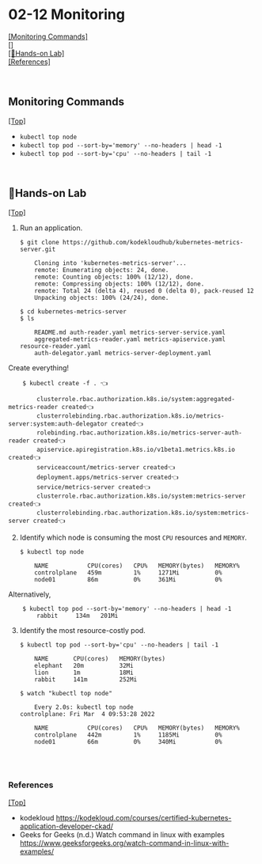 # <span id='top'>02-12 Monitoring</span>

[[Monitoring Commands]](#Monitoring)  
[[]](#)  
[[🤲Hands-on Lab]](#handson)  
[[References]](#ref)

<br>

## <span id='Monitoring'>Monitoring Commands</span>

[[Top]](#top)

- `kubectl top node`
- `kubectl top pod --sort-by='memory' --no-headers | head -1`
- `kubectl top pod --sort-by='cpu' --no-headers | tail -1`

<br>

## <span id='handson'>🤲Hands-on Lab</span>

[[Top]](#top)

1.  Run an application.

        $ git clone https://github.com/kodekloudhub/kubernetes-metrics-server.git

            Cloning into 'kubernetes-metrics-server'...
            remote: Enumerating objects: 24, done.
            remote: Counting objects: 100% (12/12), done.
            remote: Compressing objects: 100% (12/12), done.
            remote: Total 24 (delta 4), reused 0 (delta 0), pack-reused 12
            Unpacking objects: 100% (24/24), done.

        $ cd kubernetes-metrics-server
        $ ls

            README.md auth-reader.yaml metrics-server-service.yaml
            aggregated-metrics-reader.yaml metrics-apiservice.yaml resource-reader.yaml
            auth-delegator.yaml metrics-server-deployment.yaml

Create everything!

        $ kubectl create -f . 👈

            clusterrole.rbac.authorization.k8s.io/system:aggregated-metrics-reader created👈
            clusterrolebinding.rbac.authorization.k8s.io/metrics-server:system:auth-delegator created👈
            rolebinding.rbac.authorization.k8s.io/metrics-server-auth-reader created👈
            apiservice.apiregistration.k8s.io/v1beta1.metrics.k8s.io created👈
            serviceaccount/metrics-server created👈
            deployment.apps/metrics-server created👈
            service/metrics-server created👈
            clusterrole.rbac.authorization.k8s.io/system:metrics-server created👈
            clusterrolebinding.rbac.authorization.k8s.io/system:metrics-server created👈

2.  Identify which node is consuming the most `CPU` resources and `MEMORY`.

        $ kubectl top node

            NAME           CPU(cores)   CPU%   MEMORY(bytes)   MEMORY%
            controlplane   459m         1%     1271Mi          0%
            node01         86m          0%     361Mi           0%

Alternatively,

        $ kubectl top pod --sort-by='memory' --no-headers | head -1
            rabbit     134m   201Mi

3.  Identify the most resource-costly pod.

        $ kubectl top pod --sort-by='cpu' --no-headers | tail -1

            NAME       CPU(cores)   MEMORY(bytes)
            elephant   20m          32Mi
            lion       1m           18Mi
            rabbit     141m         252Mi

        $ watch "kubectl top node"

            Every 2.0s: kubectl top node                                           controlplane: Fri Mar  4 09:53:28 2022

            NAME           CPU(cores)   CPU%   MEMORY(bytes)   MEMORY%
            controlplane   442m         1%     1185Mi          0%
            node01         66m          0%     340Mi           0%

<br>
<br>

### <span id='ref'>References</span>

[[Top]](#top)

- kodekloud https://kodekloud.com/courses/certified-kubernetes-application-developer-ckad/
- Geeks for Geeks (n.d.) Watch command in linux with examples https://www.geeksforgeeks.org/watch-command-in-linux-with-examples/
